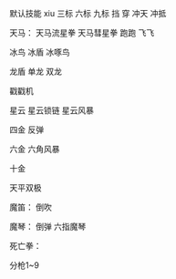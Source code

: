 默认技能
xiu
三标
六标
九标
挡
穿
冲天
冲抵

天马：
天马流星拳
天马彗星拳
跑跑
飞飞

冰鸟
冰盾
冰啄鸟

龙盾
单龙
双龙

戳戳机

星云
星云锁链
星云风暴

四金
反弹

六金
六角风暴

十金

天平双极

魔笛：
倒吹

魔琴：
倒弹
六指魔琴

死亡拳：

分枪1~9